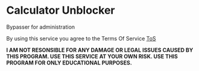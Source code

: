 # Calculator Unblocker

Bypasser for administration

By using this service you agree to the Terms Of Service [ToS](a2hs/terms.html)

**I AM NOT RESONSIBLE FOR ANY DAMAGE OR LEGAL ISSUES CAUSED BY THIS PROGRAM. USE THIS SERVICE AT YOUR OWN RISK. USE THIS PROGRAM FOR ONLY EDUCATIONAL PURPOSES.**


